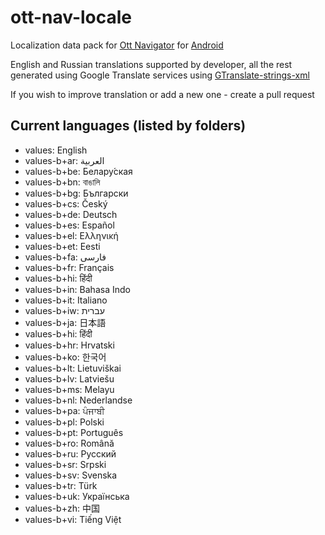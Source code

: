 # ott-nav-locale

Localization data pack for [Ott Navigator](https://ott-nav.com/) for [Android](https://play.google.com/store/apps/details?id=studio.scillarium.ottnavigator)

English and Russian translations supported by developer, all the rest generated using Google Translate services using [GTranslate-strings-xml](https://github.com/lintax/GTranslate-strings-xml)  

If you wish to improve translation or add a new one - create a pull request

## Current languages (listed by folders)

+ values: English
+ values-b+ar: العربية
+ values-b+be: Белару́ская
+ values-b+bn: বাঙালি
+ values-b+bg: Български
+ values-b+cs: Český
+ values-b+de: Deutsch
+ values-b+es: Español
+ values-b+el: Ελληνική
+ values-b+et: Eesti
+ values-b+fa: فارسی
+ values-b+fr: Français
+ values-b+hi: हिंदी
+ values-b+in: Bahasa Indo
+ values-b+it: Italiano
+ values-b+iw: עברית
+ values-b+ja: 日本語
+ values-b+hi: हिंदी
+ values-b+hr: Hrvatski
+ values-b+ko: 한국어
+ values-b+lt: Lietuviškai
+ values-b+lv: Latviešu
+ values-b+ms: Melayu
+ values-b+nl: Nederlandse
+ values-b+pa: ਪੰਜਾਬੀ
+ values-b+pl: Polski
+ values-b+pt: Português
+ values-b+ro: Română
+ values-b+ru: Русский
+ values-b+sr: Srpski
+ values-b+sv: Svenska
+ values-b+tr: Türk
+ values-b+uk: Українська
+ values-b+zh: 中国
+ values-b+vi: Tiếng Việt
